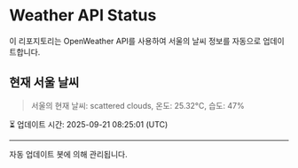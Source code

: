 
# Weather API Status

이 리포지토리는 OpenWeather API를 사용하여 서울의 날씨 정보를 자동으로 업데이트합니다.

## 현재 서울 날씨
> 서울의 현재 날씨: scattered clouds, 온도: 25.32°C, 습도: 47%

⏳ 업데이트 시간: 2025-09-21 08:25:01 (UTC)

---
자동 업데이트 봇에 의해 관리됩니다.
